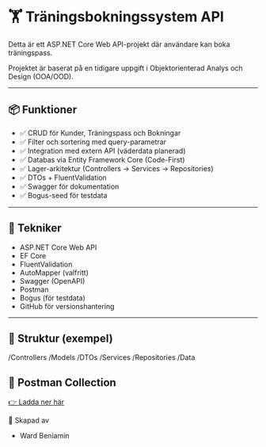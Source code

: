 # 🏋️ Träningsbokningssystem API

Detta är ett ASP.NET Core Web API-projekt där användare kan boka träningspass.

Projektet är baserat på en tidigare uppgift i Objektorienterad Analys och Design (OOA/OOD).

---

## 📦 Funktioner

- ✅ CRUD för Kunder, Träningspass och Bokningar
- ✅ Filter och sortering med query-parametrar
- ✅ Integration med extern API (väderdata planerad)
- ✅ Databas via Entity Framework Core (Code-First)
- ✅ Lager-arkitektur (Controllers → Services → Repositories)
- ✅ DTOs + FluentValidation
- ✅ Swagger för dokumentation
- ✅ Bogus-seed för testdata

---

## 🔧 Tekniker

- ASP.NET Core Web API
- EF Core
- FluentValidation
- AutoMapper (valfritt)
- Swagger (OpenAPI)
- Postman
- Bogus (för testdata)
- GitHub för versionshantering

---

## 📁 Struktur (exempel)
/Controllers
/Models
/DTOs
/Services
/Repositories
/Data

## 📑 Postman Collection

[👉 Ladda ner här](./Traningsbokningssystem.postman_collection.json)


👤 Skapad av

- Ward Beniamin

